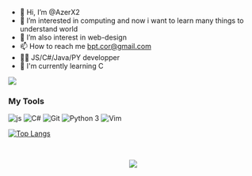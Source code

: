 
- 👋 Hi, I’m @AzerX2
- 👀 I’m interested in computing and now i want to learn many things to understand world
- 🌱 I’m also interest in web-design
- 📫 How to reach me bpt.cor@gmail.com
- 👨‍💻 JS/C#/Java/PY developper
- 📝 I'm currently learning C

![](https://komarev.com/ghpvc/?username=AzerX2&color=lightgrey)
<br>

### My Tools
<p>
  <img alt="js" src="https://img.shields.io/badge/-js-2088FF?style=flat-square&logo=javascript&logoColor=dark" />
  <img alt="C#" src="https://img.shields.io/badge/-C%23-E10098?style=flat-square&logo=c#&logoColor=dark" />
  <img alt="Git" src="https://img.shields.io/badge/-Git-F05032?style=flat-square&logo=git&logoColor=dark" />
  <img alt="Python 3" src="https://img.shields.io/badge/-Python%203-F7B93E?style=flat-square&logo=python&logoColor=dark" /> 
  <img alt="Vim " src="https://img.shields.io/badge/-Vim-1DCB17?style=flat-square&logo=vim&logoColor=dark">
</p>

[![Top Langs](https://github-readme-stats.vercel.app/api/top-langs/?username=AzerX2&layout=compact&theme=dark)](https://github.com/anuraghazra/github-readme-stats)

<br>

<p align="center">
  <a align="center" href="https://discords.com/bio/p/AzerX2" target="_blank">
    <img align="center" src="https://discord.c99.nl/widget/theme-1/436952983671013377.png" />
  </a>
</p>
